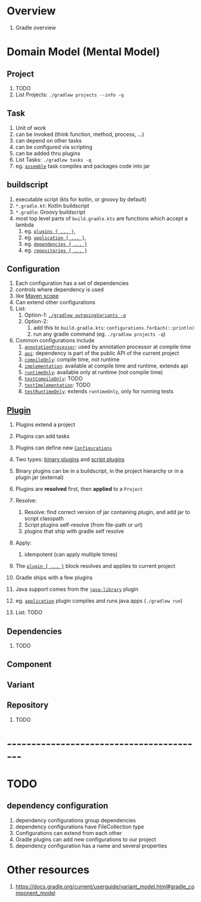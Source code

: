 # Overview
1. Gradle overview


# Domain Model (Mental Model)

## Project
1. TODO
1. List Projects: `./gradlew projects --info -q` 


## Task
1. Unit of work
1. can be invoked (think function, method, process, ...)
1. can depend on other tasks
1. can be configured via scripting 
1. can be added thru plugins 
1. List Tasks: `./gradlew tasks -q`
1. eg. [`assemble`](TODO) task compiles and packages code into jar


## buildscript
1. executable script (kts for kotlin, or groovy by default)
1. `*.gradle.kt`: Kotlin buildscript  
1. `*.gradle`: Groovy buildscript  
1. most top level parts of `build.gradle.kts` are functions which accept a lambda
    1. eg. [`plugins { ... }`](TODO), 
    1. eg. [`application { ... }`](TODO),
    1. eg. [`dependencies { ... }`](TODO)
    1. eg. [`repositories { ... }`](TODO)


## Configuration
1. Each configuration has a set of dependencies
1. controls where dependency is used
1. like [Maven scope](TODO)
1. Can extend other configurations
1. List:
    1. Option-1: [`./gradlew outgoingVariants -q`](https://docs.gradle.org/current/userguide/variant_model.html)        
    1. Option-2:
        1. add this to `build.gradle.kts`: `configurations.forEach(::println)`
        1. run any gradle command (eg. `./gradlew projects -q`)
1. Common configurations include
    1. [`annotationProcessor`](TODO): used by annotation processor at compile time 
    1. [`api`](TODO): dependency is part of the public API of the current project
    1. [`compileOnly`](TODO): compile time, not runtime
    1. [`implementation`](TODO): available at compile time and runtime, extends api
    1. [`runtimeOnly`](TODO): available only at runtime (not compile time)
    1. [`testCompileOnly`](TODO): TODO
    1. [`testImplementation`](TODO): TODO
    1. [`testRuntimeOnly`](TODO):  extends `runtimeOnly`, only for running tests


## [Plugin](https://docs.gradle.org/current/userguide/plugins.html)
1. Plugins extend a project
1. Plugins can add tasks
1. Plugins can define new [`Configurations`](TODO)
1. Two types: [binary plugins](https://docs.gradle.org/current/userguide/plugins.html#sec:binary_plugins) and [script plugins](https://docs.gradle.org/current/userguide/plugins.html#sec:script_plugins)
1. Binary plugins can be in a buildscript, in the project hierarchy or in a plugin jar (external)
1. Plugins are **resolved** first, then **applied** to a `Project`
1. Resolve:
    1. Resolve: find correct version of jar containing plugin, and add jar to script classpath
    1. Script plugins self-resolve (from file-path or url)
    1. plugins that ship with gradle self resolve
1. Apply:  
    1. idempotent (can apply multiple times)
1. The [`plugin { ... }`](https://docs.gradle.org/current/userguide/plugins.html#sec:plugins_block) block resolves and applies to current project 
1. Gradle ships with a few plugins
1. Java support comes from the [`java-library`](TODO) plugin

1. eg. [`application`](TODO) plugin compiles and runs java apps (`./gradlew run`)
1. List: TODO



## Dependencies
1. TODO


## Component

## Variant



## Repository
1. TODO


# -----------------------------------------
# TODO


## dependency configuration
1. dependency configurations group dependencies
1. dependency configurations have FileCollection type
1. Configurations can extend from each other
1. Gradle plugins can add new configurations to our project
1. dependency configuration has a name and several properties



# Other resources
1. https://docs.gradle.org/current/userguide/variant_model.html#gradle_component_model
